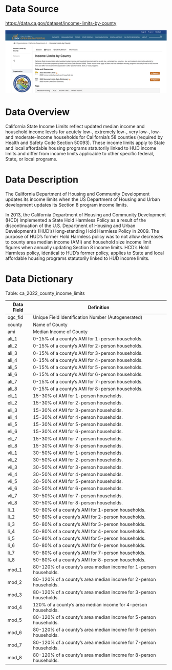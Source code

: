 # Data Source

https://data.ca.gov/dataset/income-limits-by-county

![image info](./img/hud_income.png)

# Data Overview

California State Income Limits reflect updated median income and household income levels for acutely low-, extremely low-, very low-, low- and moderate-income households for California’s 58 counties (required by Health and Safety Code Section 50093). These income limits apply to State and local affordable housing programs statutorily linked to HUD income limits and differ from income limits applicable to other specific federal, State, or local programs.

# Data Description

The California Department of Housing and Community Development updates its income limits when the US Department of Housing and Urban development updates its Section 8 program income limits.

In 2013, the California Department of Housing and Community Development (HCD) implemented a State Hold Harmless Policy as a result of the discontinuation of the U.S. Department of Housing and Urban Development’s (HUD’s) long-standing Hold Harmless Policy in 2009. The purpose of HUD’s former Hold Harmless policy was to not allow decreases to county area median income (AMI) and household size income limit figures when annually updating Section 8 income limits. HCD’s Hold Harmless policy, identical to HUD’s former policy, applies to State and local affordable housing programs statutorily linked to HUD income limits.

# Data Dictionary

Table: ca_2022_county_income_limits

|Data Field | Definition |
|-------|------------|
| ogc_fid | Unique Field Identification Number (Autogenerated) |
| county | Name of County |
| ami | Median Income of County |
| ali_1	| 0-15% of a county’s AMI for 1-person households. |
| ali_2	| 0-15% of a county’s AMI for 2-person households. |
| ali_3	| 0-15% of a county’s AMI for 3-person households. |
| ali_4	| 0-15% of a county’s AMI for 4-person households. |
| ali_5	| 0-15% of a county’s AMI for 5-person households. |
| ali_6	| 0-15% of a county’s AMI for 6-person households. |
| ali_7	| 0-15% of a county’s AMI for 7-person households. |
| ali_8	| 0-15% of a county’s AMI for 8-person households. |
| eli_1	| 15-30% of AMI for 1-person households. |
| eli_2	| 15-30% of AMI for 2-person households. |
| eli_3	| 15-30% of AMI for 3-person households. |
| eli_4	| 15-30% of AMI for 4-person households. |
| eli_5	| 15-30% of AMI for 5-person households. |
| eli_6	| 15-30% of AMI for 6-person households. |
| eli_7	| 15-30% of AMI for 7-person households. |
| eli_8	| 15-30% of AMI for 8-person households. |
| vli_1	| 30-50% of AMI for 1-person households. |
| vli_2	| 30-50% of AMI for 2-person households. |
| vli_3	| 30-50% of AMI for 3-person households. |
| vli_4	| 30-50% of AMI for 4-person households. |
| vli_5	| 30-50% of AMI for 5-person households. |
| vli_6	| 30-50% of AMI for 6-person households. |
| vli_7	| 30-50% of AMI for 7-person households. |
| vli_8	| 30-50% of AMI for 8-person households. |
| li_1	| 50-80% of a county’s AMI for 1-person households.	|
| li_2	| 50-80% of a county’s AMI for 2-person households.	|
| li_3	| 50-80% of a county’s AMI for 3-person households.	|
| li_4	| 50-80% of a county’s AMI for 4-person households.	|
| li_5	| 50-80% of a county’s AMI for 5-person households.	|
| li_6	| 50-80% of a county’s AMI for 6-person households.	|
| li_7	| 50-80% of a county’s AMI for 7-person households.	|
| li_8	| 50-80% of a county’s AMI for 8-person households.	|
| mod_1	| 80-120% of a county’s area median income for 1-person households.	|
| mod_2	| 80-120% of a county’s area median income for 2-person households.	|
| mod_3	| 80-120% of a county’s area median income for 3-person households.	|
| mod_4	| 120% of a county’s area median income for 4-person households.	|
| mod_5	| 80-120% of a county’s area median income for 5-person households.	|
| mod_6	| 80-120% of a county’s area median income for 6-person households.	|
| mod_7	| 80-120% of a county’s area median income for 7-person households.	|
| mod_8	| 80-120% of a county’s area median income for 8-person households. |
